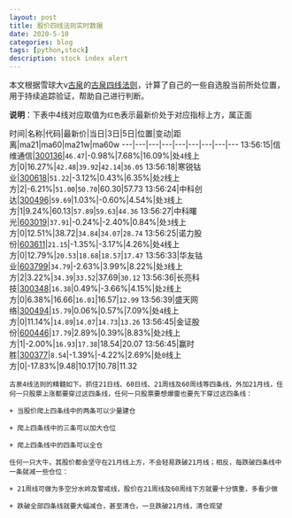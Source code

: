 ```yaml
---
layout: post
title: 股价四线法则实时数据
date: 2020-5-10
categories: blog
tags: [python,stock]
description: stock index alert
---
```



本文根据雪球大v[古泉](https://xueqiu.com/u/7148646888)的[古泉四线法则](https://xueqiu.com/7148646888/130498192)，计算了自己的一些自选股当前所处位置，用于持续追踪验证，帮助自己进行判断。

**说明**：下表中4线对应取值为`红色`表示最新价处于对应指标上方，属正面

时间|名称|代码|最新价|当日|3日|5日|位置|变动|距离|ma21|ma60|ma21w|ma60w
---|---|---|---|---|---|---|---|---
13:56:15|信维通信|[300136](https://xueqiu.com/S/SZ300136)|`46.47`|-0.98%|7.68%|16.09%|处`4`线上方|0|16.27%|`42.48`|`39.92`|`42.14`|`36.05`
13:56:18|寒锐钴业|[300618](https://xueqiu.com/S/SZ300618)|`51.22`|-3.12%|0.43%|6.35%|处`2`线上方|2|-6.21%|`51.00`|`50.70`|60.30|57.73
13:56:24|中科创达|[300496](https://xueqiu.com/S/SZ300496)|`59.69`|1.03%|-0.60%|4.54%|处`3`线上方|1|9.24%|60.13|`57.89`|`59.63`|`44.36`
13:56:27|中科曙光|[603019](https://xueqiu.com/S/SH603019)|`37.91`|-0.24%|-2.40%|0.84%|处`3`线上方|0|12.51%|38.72|`34.84`|`34.07`|`28.74`
13:56:25|诺力股份|[603611](https://xueqiu.com/S/SH603611)|`21.15`|-1.35%|-3.17%|4.26%|处`4`线上方|0|12.79%|`20.53`|`18.68`|`18.57`|`17.47`
13:56:33|华友钴业|[603799](https://xueqiu.com/S/SH603799)|`34.79`|-2.63%|3.99%|8.22%|处`3`线上方|2|3.22%|`34.39`|`33.52`|37.69|`30.12`
13:56:36|长亮科技|[300348](https://xueqiu.com/S/SZ300348)|`16.38`|0.49%|-3.66%|4.15%|处`2`线上方|0|6.38%|16.66|`16.01`|16.57|`12.99`
13:56:39|盛天网络|[300494](https://xueqiu.com/S/SZ300494)|`15.79`|0.06%|0.57%|7.09%|处`4`线上方|0|11.14%|`14.89`|`14.07`|`14.73`|`13.26`
13:56:45|金证股份|[600446](https://xueqiu.com/S/SH600446)|`17.79`|2.89%|0.39%|8.83%|处`2`线上方|1|-2.00%|`16.93`|`17.38`|18.54|20.07
13:56:45|赢时胜|[300377](https://xueqiu.com/S/SZ300377)|`8.54`|-1.39%|-4.22%|2.69%|处`0`线上方|0|-17.83%|9.48|10.17|10.78|11.32

```
古泉4线法则的精髓如下。抓住21日线、60日线、21周线及60周线等四条线，外加21月线，任何一只股票上涨都要穿过这四条线，任何一只股票要想爆雷也要先下穿过这四条线：

+ 当股价爬上四条线中的两条可以少量建仓

+ 爬上四条线中的三条可以加大仓位

+ 爬上四条线中的四条可以全仓

任何一只大牛，其股价都会坚守在21月线上方，不会轻易跌破21月线；相反，每跌破四条线中一条就减一些仓位：

+ 21周线可做为多空分水岭及警戒线，股价在21周线及60周线下方就要十分慎重，多看少做

+ 跌破全部四条线就要大幅减仓，甚至清仓，一旦跌破21月线，清仓观望
```